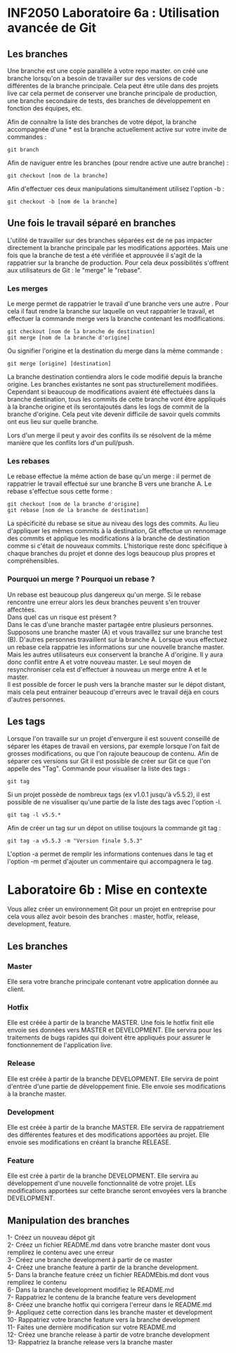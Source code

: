 # INF2050 Laboratoire 6a : Utilisation avancée de Git

## Les branches
Une branche est une copie parallèle à votre repo master. on créé une branche lorsqu'on a besoin de travailler sur des versions de code différentes de la branche principale.
Cela peut être utile dans des projets live car cela permet de conserver une branche principale de production, une branche secondaire de tests, des branches de développement en fonction des équipes, etc.

Afin de connaître la liste des branches de votre dépot, la branche accompagnée d'une * est la branche actuellement active sur votre invite de commandes :
```
git branch
```  

Afin de naviguer entre les branches (pour rendre active une autre branche) :
```
git checkout [nom de la branche]
```  
Afin d'effectuer ces deux manipulations simultanément utilisez l'option -b :
```
git checkout -b [nom de la branche]
```  

## Une fois le travail séparé en branches
L'utilité de travailler sur des branches séparées est de ne pas impacter directement la branche principale par les modifications apportées. Mais une fois que la branche de test a été vérifiée et approuvée il s'agit de la rappatrier sur la branche de production. Pour cela deux possibilités s'offrent aux utilisateurs de Git : le "merge" le "rebase".
### Les merges
Le merge permet de rappatrier le travail d'une branche vers une autre .
Pour cela il faut rendre la branche sur laquelle on veut rappatrier le travail, et effectuer la commande merge vers la branche contenant les modifications.
```
git checkout [nom de la branche de destination]
git merge [nom de la branche d'origine]
```
Ou signifier l'origine et la destination du merge dans la même commande :
```
git merge [origine] [destination]
```
La branche destination contiendra alors le code modifié depuis la branche origine. Les branches existantes ne sont pas structurellement modifiées. Cependant si beaucoup de modifications avaient été effectuées dans la branche destination, tous les commits de cette branche vont être appliqués à la branche origine et ils serontajoutés dans les logs de commit de la branche d'origine. Cela peut vite devenir difficile de savoir quels commits ont eus lieu sur quelle branche.

Lors d'un merge il peut y avoir des conflits ils se résolvent de la même manière que les conflits lors d'un pull/push.


### Les rebases
Le rebase effectue la même action de base qu'un merge : il permet de rappatrier le travail effectué sur une branche B vers une branche A.
Le rebase s'effectue sous cette forme :
```
git checkout [nom de la branche d'origine]
git rebase [nom de la branche de destination]
```
La spécificité du rebase se situe au niveau des logs des commits. Au lieu d'appliquer les mêmes commits à la destination, Git effectue un rennomage des commits et applique les modifications à la branche de destination comme si c'était de nouveaux commits. L'historique reste donc spécifique à chaque branches du projet et donne des logs beaucoup plus propres et compréhensibles.


### Pourquoi un merge ? Pourquoi un rebase ?
Un rebase est beaucoup plus dangereux qu'un merge. Si le rebase rencontre une erreur alors les deux branches peuvent s'en trouver affectées.  
Dans quel cas un risque est présent ?    
Dans le cas d'une branche master partagée entre plusieurs personnes. Supposons une branche master (A) et vous travaillez sur une branche test (B). D'autres personnes travaillent sur la branche A. Lorsque vous effectuez un rebase cela rappatrie les informations sur une nouvelle branche master. Mais les autres utilisateurs eux conservent la branche A d'origine. Il y aura donc conflit entre A et votre nouveau master. Le seul moyen de resynchroniser cela est d'effectuer à nouveau un merge entre A et le master.  
Il est possible de forcer le push vers la branche master sur le dépot distant, mais cela peut entrainer beaucoup d'erreurs avec le travail déjà en cours d'autres personnes.

## Les tags
Lorsque l'on travaille sur un projet d'envergure il est souvent conseillé de séparer les étapes de travail en versions, par exemple lorsque l'on fait de grosses modifications, ou que l'on rajoute beaucoup de contenu.
Afin de séparer ces versions sur Git il est possible de créer sur Git ce que l'on appelle des "Tag".
Commande pour visualiser la liste des tags :
```
git tag
```  
Si un projet possède de nombreux tags (ex v1.0.1 jusqu'à v5.5.2), il est possible de ne visualiser qu'une partie de la liste des tags avec l'option -l.
```
git tag -l v5.5.*
```  
Afin de créer un tag sur un dépot on utilise toujours la commande git tag :
```
git tag -a v5.5.3 -m "Version finale 5.5.3"
```  
L'option -a permet de remplir les informations contenues dans le tag et l'option -m permet d'ajouter un commentaire qui accompagnera le tag.

# Laboratoire 6b : Mise en contexte
Vous allez créer un environnement Git pour un projet en entreprise pour cela vous allez avoir besoin des branches : master, hotfix, release, development, feature.

## Les branches

### Master
Elle sera votre branche principale contenant votre application donnée au client.  

### Hotfix
Elle est créée à partir de la branche MASTER. Une fois le hotfix finit elle envoie ses données vers MASTER et DEVELOPMENT. Elle servira pour les traitements de bugs rapides qui doivent être appliqués pour assurer le fonctionnement de l'application live.  

### Release
Elle est créée à partir de la branche DEVELOPMENT. Elle servira de point d'entrée d'une partie de développement finie. Elle envoie ses modifications à la branche master.

### Development
Elle est créée à partir de la branche MASTER. Elle servira de rappatriement des différentes features et des modifications apportées au projet. Elle envoie ses modifications en créant la branche RELEASE.

### Feature
Elle est crée à partir de la branche DEVELOPMENT. Elle servira au développement d'une nouvelle fonctionnalité de votre projet. LEs modifications apportées sur cette branche seront envoyées vers la branche DEVELOPMENT.

## Manipulation des branches
1- Créez un nouveau dépot git  
2- Créez un fichier README.md dans votre branche master dont vous remplirez le contenu avec une erreur  
3- Créez une branche development à partir de ce master  
4- Créez une branche feature à partir de la branche development.  
5- Dans la branche feature créez un fichier READMEbis.md dont vous remplirez le contenu  
6- Dans la branche development modifiez le README.md  
7- Rappatriez le contenu de la branche feature vers development  
8- Créez une branche hotfix qui corrigera l'erreur dans le README.md  
9- Appliquez cette correction dans les branche master et development  
10- Rappatriez votre branche feature vers la branche development  
11- Faites une dernière modification sur votre README.md  
12- Créez une branche release à partir de votre branche development  
13- Rappatriez la branche release vers la branche master  
